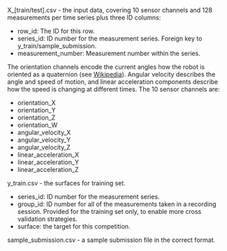 X_[train/test].csv - the input data, covering 10 sensor channels and 128 measurements per time series plus three ID columns:
  - row_id: The ID for this row.
  - series_id: ID number for the measurement series. Foreign key to y_train/sample_submission.
  - measurement_number: Measurement number within the series.

The orientation channels encode the current angles how the robot is oriented as a quaternion (see [Wikipedia]). Angular velocity describes the angle and speed of motion, and linear acceleration components describe how the speed is changing at different times. The 10 sensor channels are:
  - orientation_X
  - orientation_Y
  - orientation_Z
  - orientation_W
  - angular_velocity_X
  - angular_velocity_Y
  - angular_velocity_Z
  - linear_acceleration_X
  - linear_acceleration_Y
  - linear_acceleration_Z

y_train.csv - the surfaces for training set.
  - series_id: ID number for the measurement series.
  - group_id: ID number for all of the measurements taken in a recording session. Provided for the training set only, to enable more cross validation strategies.
  - surface: the target for this competition.

sample_submission.csv - a sample submission file in the correct format.

[Wikipedia]: https://en.wikipedia.org/wiki/Conversion_between_quaternions_and_Euler_angles
